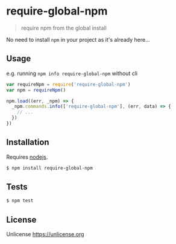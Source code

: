 # require-global-npm

> require npm from the global install

No need to install `npm` in your project as it's already here...

## Usage

e.g. running `npm info require-global-npm` without cli

```js
var requireNpm = require('require-global-npm')
var npm = requireNpm()

npm.load((err, _npm) => {
  _npm.commands.info(['require-global-npm'], (err, data) => {
    // ...
  })
})
```

## Installation

Requires [nodejs](http://nodejs.org/).

```sh
$ npm install require-global-npm
```

## Tests

```sh
$ npm test
```

## License

Unlicense <https://unlicense.org>
